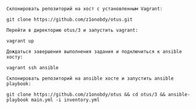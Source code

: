 

    Склонировать репозиторий на хост с установленным Vagrant:

    git clone https://github.com/z1onobdy/otus.git

    Перейти в директорию otus/3 и запустить vagrant:

    vagrant up

    Дождаться завершения выполнения задания и подключиться к ansible хосту:

    vagrant ssh ansible

    Склонировать репозиторий на ansible хосте и запустить ansible playbook:

    git clone https://github.com/z1onobdy/otus && cd otus/3 && ansible-playbook main.yml -i inventory.yml

  


